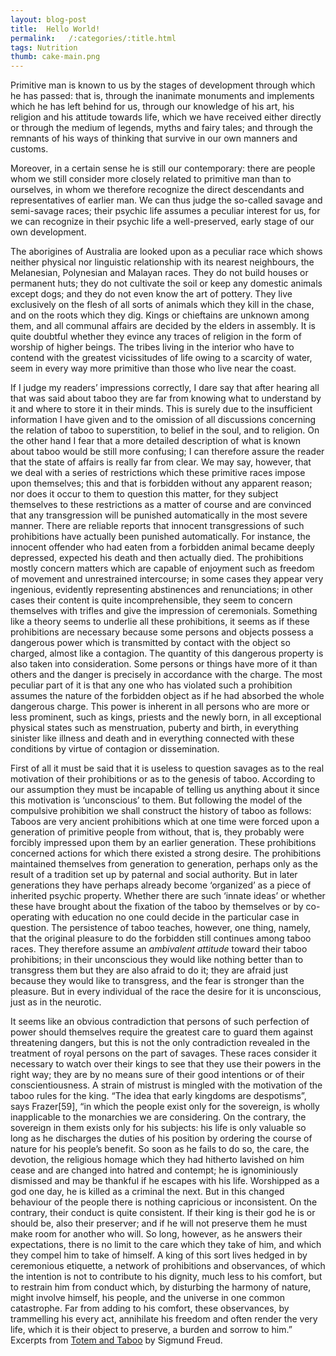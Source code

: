 ```yaml
---
layout: blog-post
title:  Hello World!
permalink:   /:categories/:title.html
tags: Nutrition
thumb: cake-main.png
---
```


Primitive man is known to us by the stages of development through which he has passed: that is, through the inanimate monuments and implements which he has left behind for us, through our knowledge of his art, his religion and his attitude towards life, which we have received either directly or through the medium of legends, myths and fairy tales; and through the remnants of his ways of thinking that survive in our own manners and customs. 

Moreover, in a certain sense he is still our contemporary: there are people whom we still consider more closely related to primitive man than to ourselves, in whom we therefore recognize the direct descendants and representatives of earlier man. We can thus judge the so-called savage and semi-savage races; their psychic life assumes a peculiar interest for us, for we can recognize in their psychic life a well-preserved, early stage of our own development.

The aborigines of Australia are looked upon as a peculiar race which shows neither physical nor linguistic relationship with its nearest neighbours, the Melanesian, Polynesian and Malayan races. They do not build houses or permanent huts; they do not cultivate the soil or keep any domestic animals except dogs; and they do not even know the art of pottery. They live exclusively on the flesh of all sorts of animals which they kill in the chase, and on the roots which they dig. Kings or chieftains are unknown among them, and all communal affairs are decided by the elders in assembly. It is quite doubtful whether they evince any traces of religion in the form of worship of higher beings. The tribes living in the interior who have to contend with the greatest vicissitudes of life owing to a scarcity of water, seem in every way more primitive than those who live near the coast.

If I judge my readers’ impressions correctly, I dare say that after hearing all that was said about taboo they are far from knowing what to understand by it and where to store it in their minds. This is surely due to the insufficient information I have given and to the omission of all discussions concerning the relation of taboo to superstition, to belief in the soul, and to religion. On the other hand I fear that a more detailed description of what is known about taboo would be still more confusing; I can therefore assure the reader that the state of affairs is really far from clear. We may say, however, that we deal with a series of restrictions which these primitive races impose upon themselves; this and that is forbidden without any apparent reason; nor does it occur to them to question this matter, for they subject themselves to these restrictions as a matter of course and are convinced that any transgression will be punished automatically in the most severe manner. There are reliable reports that innocent transgressions of such prohibitions have actually been punished automatically. For instance, the innocent offender who had eaten from a forbidden animal became deeply depressed, expected his death and then actually died. The prohibitions mostly concern matters which are capable of enjoyment such as freedom of movement and unrestrained intercourse; in some cases they appear very ingenious, evidently representing abstinences and renunciations; in other cases their content is quite incomprehensible, they seem to concern themselves with trifles and give the impression of ceremonials. Something like a theory seems to underlie all these prohibitions, it seems as if these prohibitions are necessary because some persons and objects possess a dangerous power which is transmitted by contact with the object so charged, almost like a contagion. The quantity of this dangerous property is also taken into consideration. Some persons or things have more of it than others and the danger is precisely in accordance with the charge. The most peculiar part of it is that any one who has violated such a prohibition assumes the nature of the forbidden object as if he had absorbed the whole dangerous charge. This power is inherent in all persons who are more or less prominent, such as kings, priests and the newly born, in all exceptional physical states such as menstruation, puberty and birth, in everything sinister like illness and death and in everything connected with these conditions by virtue of contagion or dissemination.

First of all it must be said that it is useless to question savages as to the real motivation of their prohibitions or as to the genesis of taboo. According to our assumption they must be incapable of telling us anything about it since this motivation is ‘unconscious’ to them. But following the model of the compulsive prohibition we shall construct the history of taboo as follows: Taboos are very ancient prohibitions which at one time were forced upon a generation of primitive people from without, that is, they probably were forcibly impressed upon them by an earlier generation. These prohibitions concerned actions for which there existed a strong desire. The prohibitions maintained themselves from generation to generation, perhaps only as the result of a tradition set up by paternal and social authority. But in later generations they have perhaps already become ‘organized’ as a piece of inherited psychic property. Whether there are such ‘innate ideas’ or whether these have brought about the fixation of the taboo by themselves or by co-operating with education no one could decide in the particular case in question. The persistence of taboo teaches, however, one thing, namely, that the original pleasure to do the forbidden still continues among taboo races. They therefore assume an _ambivalent attitude_ toward their taboo prohibitions; in their unconscious they would like nothing better than to transgress them but they are also afraid to do it; they are afraid just because they would like to transgress, and the fear is stronger than the pleasure. But in every individual of the race the desire for it is unconscious, just as in the neurotic.

It seems like an obvious contradiction that persons of such perfection of power should themselves require the greatest care to guard them against threatening dangers, but this is not the only contradiction revealed in the treatment of royal persons on the part of savages. These races consider it necessary to watch over their kings to see that they use their powers in the right way; they are by no means sure of their good intentions or of their conscientiousness. A strain of mistrust is mingled with the motivation of the taboo rules for the king. “The idea that early kingdoms are despotisms”, says Frazer[59], “in which the people exist only for the sovereign, is wholly inapplicable to the monarchies we are considering. On the contrary, the sovereign in them exists only for his subjects: his life is only valuable so long as he discharges the duties of his position by ordering the course of nature for his people’s benefit. So soon as he fails to do so, the care, the devotion, the religious homage which they had hitherto lavished on him cease and are changed into hatred and contempt; he is ignominiously dismissed and may be thankful if he escapes with his life. Worshipped as a god one day, he is killed as a criminal the next. But in this changed behaviour of the people there is nothing capricious or inconsistent. On the contrary, their conduct is quite consistent. If their king is their god he is or should be, also their preserver; and if he will not preserve them he must make room for another who will. So long, however, as he answers their expectations, there is no limit to the care which they take of him, and which they compel him to take of himself. A king of this sort lives hedged in by ceremonious etiquette, a network of prohibitions and observances, of which the intention is not to contribute to his dignity, much less to his comfort, but to restrain him from conduct which, by disturbing the harmony of nature, might involve himself, his people, and the universe in one common catastrophe. Far from adding to his comfort, these observances, by trammelling his every act, annihilate his freedom and often render the very life, which it is their object to preserve, a burden and sorrow to him.”
Excerpts from [Totem and Taboo][totem-taboo] by Sigmund Freud.

[totem-taboo]: http://www.gutenberg.org/ebooks/41214